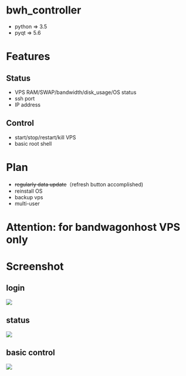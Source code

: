 # bwh_controller

- python => 3.5
- pyqt => 5.6

# Features

## Status
- VPS RAM/SWAP/bandwidth/disk_usage/OS status
- ssh port 
- IP address

## Control
- start/stop/restart/kill VPS
- basic root shell

# Plan
- ~~regularly data update~~（refresh button accomplished) 
- reinstall OS
- backup vps
- multi-user

# Attention: for bandwagonhost VPS only

# Screenshot
## login
![](http://ozhtfx691.bkt.clouddn.com/FSQ$U%7B%5DEQ@5_CF%7BY%288%7DTTLC.png)
## status
![](http://ozhtfx691.bkt.clouddn.com/@MLXM%7BPB8%28%7D%289AW3%2801$BQ5.png)
## basic control
![](http://ozhtfx691.bkt.clouddn.com/1521791893%281%29.png)

